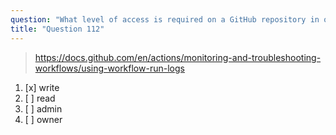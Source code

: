 ```yaml
---
question: "What level of access is required on a GitHub repository in order to delete log files from workflow runs?"
title: "Question 112"
---
```


> https://docs.github.com/en/actions/monitoring-and-troubleshooting-workflows/using-workflow-run-logs
1. [x] write 
1. [ ] read
1. [ ] admin
1. [ ] owner
